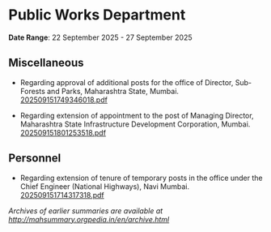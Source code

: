 # Public Works Department

**Date Range**: 22 September 2025 - 27 September 2025


## Miscellaneous
- Regarding approval of additional posts for the office of Director, Sub-Forests and Parks, Maharashtra State, Mumbai.\
  [202509151749346018.pdf](https://gr.maharashtra.gov.in/Site/Upload/Government%20Resolutions/English/202509151749346018.pdf)

- Regarding extension of appointment to the post of Managing Director, Maharashtra State Infrastructure Development Corporation, Mumbai.\
  [202509151801253518.pdf](https://gr.maharashtra.gov.in/Site/Upload/Government%20Resolutions/English/202509151801253518.pdf)

## Personnel
- Regarding extension of tenure of temporary posts in the office under the Chief Engineer (National Highways), Navi Mumbai.\
  [202509151714317318.pdf](https://gr.maharashtra.gov.in/Site/Upload/Government%20Resolutions/English/202509151714317318.pdf)


*Archives of earlier summaries are available at http://mahsummary.orgpedia.in/en/archive.html*